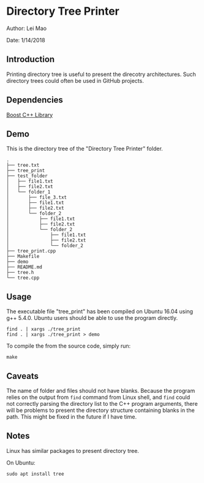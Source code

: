 # Directory Tree Printer

Author: Lei Mao

Date: 1/14/2018

## Introduction

Printing directory tree is useful to present the direcotry architectures. Such directory trees could often be used in GitHub projects.

## Dependencies

[Boost C++ Library](http://www.boost.org/)

## Demo

This is the directory tree of the "Directory Tree Printer" folder.

```
.
├── tree.txt
├── tree_print
├── test_folder
│   ├── file1.txt
│   ├── file2.txt
│   └── folder_1
│       ├── file_3.txt
│       ├── file1.txt
│       ├── file2.txt
│       └── folder_2
│           ├── file1.txt
│           ├── file2.txt
│           └── folder_2
│               ├── file1.txt
│               ├── file2.txt
│               └── folder_2
├── tree_print.cpp
├── Makefile
├── demo
├── README.md
├── tree.h
└── tree.cpp
```

## Usage

The executable file "tree_print" has been compiled on Ubuntu 16.04 using g++ 5.4.0. Ubuntu users should be able to use the program directly.

```shell
find . | xargs ./tree_print
find . | xargs ./tree_print > demo
```

To compile the from the source code, simply run:

```shell
make
```

## Caveats

The name of folder and files should not have blanks. Because the program relies on the output from ```find``` command from Linux shell, and ```find``` could not correctly parsing the directory list to the C++ program arguments, there will be problems to present the directory structure containing blanks in the path. This might be fixed in the future if I have time.

## Notes

Linux has similar packages to present directory tree.

On Ubuntu:
```shell
sudo apt install tree
```